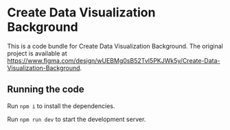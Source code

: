 
  # Create Data Visualization Background

  This is a code bundle for Create Data Visualization Background. The original project is available at https://www.figma.com/design/wUEBMg0sB52TvI5PKJWk5y/Create-Data-Visualization-Background.

  ## Running the code

  Run `npm i` to install the dependencies.

  Run `npm run dev` to start the development server.
  